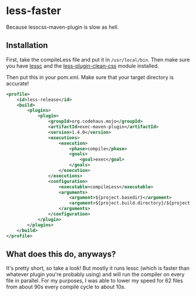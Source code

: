 # less-faster

Because lesscss-maven-plugin is slow as hell.


## Installation

First, take the compileLess file and put it in `/usr/local/bin`. Then make sure you have [lessc](http://lesscss.org/) and the [less-plugin-clean-css](https://github.com/less/less-plugin-clean-css) module installed.

Then put this in your pom.xml. Make sure that your target directory is accurate!

```xml
<profile>
    <id>less-release</id>
    <build>
        <plugins>
            <plugin>
                <groupId>org.codehaus.mojo</groupId>
                <artifactId>exec-maven-plugin</artifactId>
                <version>1.4.0</version>
                <executions>
                    <execution>
                        <phase>compile</phase>
                        <goals>
                            <goal>exec</goal>
                        </goals>
                    </execution>
                </executions>
                <configuration>
                    <executable>compileLess</executable>
                    <arguments>
                        <argument>${project.basedir}</argument>
                        <argument>${project.build.directory}/${project.artifactId}-${project.version}</argument>
                    </arguments>
                </configuration>
            </plugin>
        </plugins>
    </build>
</profile>
```


## What does this do, anyways?

It's pretty short, so take a look! But mostly it runs lessc (which is faster than whatever plugin you're probably using) and will run the compiler on every file in parallel. For my purposes, I was able to lower my speed for 62 files from about 90s every compile cycle to about 10s.
